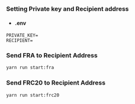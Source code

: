 ### Setting Private key and Recipient address

- #### .env

```
PRIVATE_KEY=
RECIPIENT=
```

### Send FRA to Recipient Address
```bash
yarn run start:fra
```

### Send FRC20 to Recipient Address
```bash
yarn run start:frc20
```
